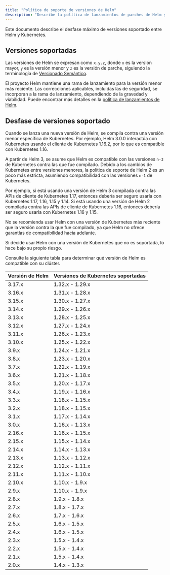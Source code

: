 ```yaml
---
title: "Política de soporte de versiones de Helm"
description: "Describe la política de lanzamientos de parches de Helm y el desfase máximo de versiones soportado entre Helm y Kubernetes."
---
```


Este documento describe el desfase máximo de versiones soportado entre Helm y Kubernetes.

## Versiones soportadas

Las versiones de Helm se expresan como `x.y.z`, donde `x` es la versión mayor, `y` es la versión menor y `z` es la versión de parche, siguiendo la terminología de [Versionado Semántico](https://semver.org/spec/v2.0.0.html).

El proyecto Helm mantiene una rama de lanzamiento para la versión menor más reciente. Las correcciones aplicables, incluidas las de seguridad, se incorporan a la rama de lanzamiento, dependiendo de la gravedad y viabilidad. Puede encontrar más detalles en la [política de lanzamientos de Helm](release_policy.md).

## Desfase de versiones soportado

Cuando se lanza una nueva versión de Helm, se compila contra una versión menor específica de Kubernetes. Por ejemplo, Helm 3.0.0 interactúa con Kubernetes usando el cliente de Kubernetes 1.16.2, por lo que es compatible con Kubernetes 1.16.

A partir de Helm 3, se asume que Helm es compatible con las versiones `n-3` de Kubernetes contra las que fue compilado. Debido a los cambios de Kubernetes entre versiones menores, la política de soporte de Helm 2 es un poco más estricta, asumiendo compatibilidad con las versiones `n-1` de Kubernetes.

Por ejemplo, si está usando una versión de Helm 3 compilada contra las APIs de cliente de Kubernetes 1.17, entonces debería ser seguro usarla con Kubernetes 1.17, 1.16, 1.15 y 1.14. Si está usando una versión de Helm 2 compilada contra las APIs de cliente de Kubernetes 1.16, entonces debería ser seguro usarla con Kubernetes 1.16 y 1.15.

No se recomienda usar Helm con una versión de Kubernetes más reciente que la versión contra la que fue compilado, ya que Helm no ofrece garantías de compatibilidad hacia adelante.

Si decide usar Helm con una versión de Kubernetes que no es soportada, lo hace bajo su propio riesgo.

Consulte la siguiente tabla para determinar qué versión de Helm es compatible con su clúster.

| Versión de Helm | Versiones de Kubernetes soportadas |
|-----------------|------------------------------------|
| 3.17.x          | 1.32.x - 1.29.x                    |
| 3.16.x          | 1.31.x - 1.28.x                    |
| 3.15.x          | 1.30.x - 1.27.x                    |
| 3.14.x          | 1.29.x - 1.26.x                    |
| 3.13.x          | 1.28.x - 1.25.x                    |
| 3.12.x          | 1.27.x - 1.24.x                    |
| 3.11.x          | 1.26.x - 1.23.x                    |
| 3.10.x          | 1.25.x - 1.22.x                    |
| 3.9.x           | 1.24.x - 1.21.x                    |
| 3.8.x           | 1.23.x - 1.20.x                    |
| 3.7.x           | 1.22.x - 1.19.x                    |
| 3.6.x           | 1.21.x - 1.18.x                    |
| 3.5.x           | 1.20.x - 1.17.x                    |
| 3.4.x           | 1.19.x - 1.16.x                    |
| 3.3.x           | 1.18.x - 1.15.x                    |
| 3.2.x           | 1.18.x - 1.15.x                    |
| 3.1.x           | 1.17.x - 1.14.x                    |
| 3.0.x           | 1.16.x - 1.13.x                    |
| 2.16.x          | 1.16.x - 1.15.x                    |
| 2.15.x          | 1.15.x - 1.14.x                    |
| 2.14.x          | 1.14.x - 1.13.x                    |
| 2.13.x          | 1.13.x - 1.12.x                    |
| 2.12.x          | 1.12.x - 1.11.x                    |
| 2.11.x          | 1.11.x - 1.10.x                    |
| 2.10.x          | 1.10.x - 1.9.x                     |
| 2.9.x           | 1.10.x - 1.9.x                     |
| 2.8.x           | 1.9.x - 1.8.x                      |
| 2.7.x           | 1.8.x - 1.7.x                      |
| 2.6.x           | 1.7.x - 1.6.x                      |
| 2.5.x           | 1.6.x - 1.5.x                      |
| 2.4.x           | 1.6.x - 1.5.x                      |
| 2.3.x           | 1.5.x - 1.4.x                      |
| 2.2.x           | 1.5.x - 1.4.x                      |
| 2.1.x           | 1.5.x - 1.4.x                      |
| 2.0.x           | 1.4.x - 1.3.x                      | 
